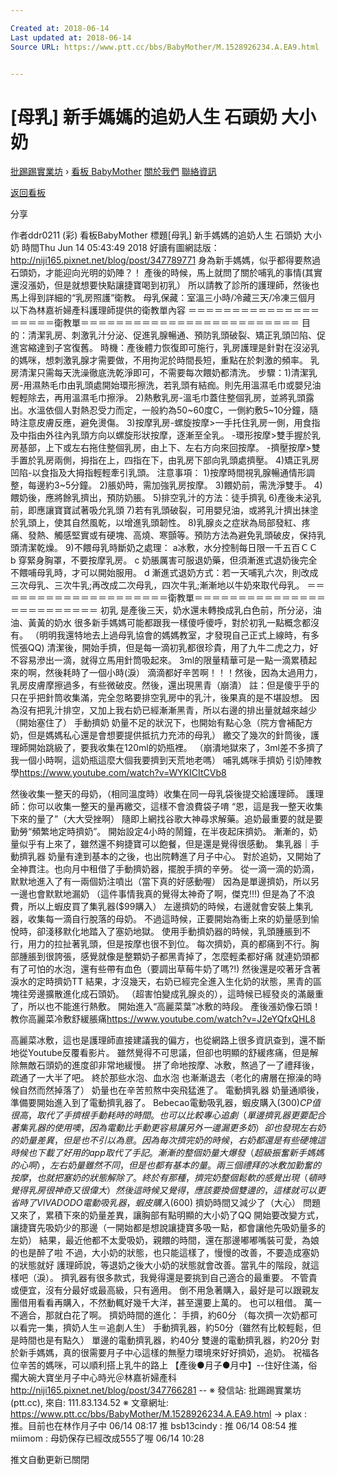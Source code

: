 ```yaml
---

Created at: 2018-06-14
Last updated at: 2018-06-14
Source URL: https://www.ptt.cc/bbs/BabyMother/M.1528926234.A.EA9.html


---
```


# [母乳] 新手媽媽的追奶人生 石頭奶 大小奶


[批踢踢實業坊](https://www.ptt.cc/bbs/) › [看板 BabyMother](https://www.ptt.cc/bbs/BabyMother/index.html) [關於我們](https://www.ptt.cc/about.html) [聯絡資訊](https://www.ptt.cc/contact.html)

[返回看板](https://www.ptt.cc/bbs/BabyMother/index.html)

分享

作者ddr0211 (彩)
看板BabyMother
標題\[母乳\] 新手媽媽的追奶人生 石頭奶 大小奶
時間Thu Jun 14 05:43:49 2018
好讀有圖網誌版： <http://niji165.pixnet.net/blog/post/347789771> 身為新手媽媽，似乎都得要熬過石頭奶，才能迎向光明的奶陣？！ 產後的時候，馬上就問了關於哺乳的事情(其實還沒漲奶，但是就想要快點讓捷寶喝到初乳） 所以請教了診所的護理師，然後也馬上得到詳細的“乳房照護”衛教。 母乳保藏：室溫三小時/冷藏三天/冷凍三個月 以下為林嘉祈婦產科護理師提供的衛教單內容 ＝＝＝＝＝＝＝＝＝＝＝＝＝＝＝＝＝＝＝＝衛教單＝＝＝＝＝＝＝＝＝＝＝＝＝＝＝＝＝＝＝＝＝＝＝＝＝ 目的：清潔乳房、刺激乳汁分泌、促進乳腺暢通、預防乳頭破裂、矯正乳頭凹陷、促進宮縮達到子宮復舊。 時機：產後體力恢復即可施行，乳房護理是針對在沒泌乳的媽咪，想刺激乳腺才需要做，不用拘泥於時間長短，重點在於刺激的頻率。 乳房清潔只需每天洗澡徹底洗乾淨即可，不需要每次餵奶都清洗。 步驟：1)清潔乳房-用濕熱毛巾由乳頭處開始環形擦洗，若乳頭有結痂。則先用溫濕毛巾或嬰兒油輕輕除去，再用溫濕毛巾擦淨。 2)熱敷乳房-溫毛巾蓋住整個乳房，並將乳頭露出。水溫依個人對熱忍受力而定，一般約為50~60度C，一側約敷5~10分鐘，隨時注意皮膚反應，避免燙傷。 3)按摩乳房-螺旋按摩>一手托住乳房一側，用食指及中指由外往內乳頭方向以螺旋形狀按摩，逐漸至全乳。 -環形按摩>雙手握於乳房基部，上下或左右拖住整個乳房，由上下、左右方向來回按摩。 -擠壓按摩>雙手置於乳房兩側，拇指在上，四指在下，由乳房下部向乳頭處擠壓。 4)矯正乳房凹陷-以食指及大拇指輕輕牽引乳頭。 注意事項： 1)按摩時間視乳腺暢通情形調整，每邊約3~5分鐘。 2)脹奶時，需加強乳房按摩。 3)餵奶前，需洗淨雙手。 4)餵奶後，應將餘乳擠出，預防奶脹。 5)排空乳汁的方法：徒手擠乳 6)產後未泌乳前，即應讓寶寶試著吸允乳頭 7)若有乳頭破裂，可用嬰兒油，或將乳汁擠出抹塗於乳頭上，使其自然風乾，以增進乳頭韌性。 8)乳腺炎之症狀為局部發紅、疼痛、發熱、觸感堅實或有硬塊、高燒、寒顫等。預防方法為避免乳頭破皮，保持乳頭清潔乾燥。 9)不餵母乳時斷奶之處理： a冰敷，水分控制每日限一千五百ＣＣ b 穿緊身胸罩，不要按摩乳房。 c 奶脹厲害可服退奶藥，但須漸進式退奶後完全不餵哺母乳時，才可以開始服用。 d 漸進式退奶方式：若一天哺乳六次，則改成三次母乳、三次牛乳;再改成二次母乳，四次牛乳;漸漸地以牛奶來取代母乳。 ＝＝＝＝＝＝＝＝＝＝＝＝＝＝＝＝＝＝＝＝衛教單＝＝＝＝＝＝＝＝＝＝＝＝＝＝＝＝＝＝＝＝＝＝＝＝＝ 初乳 是產後三天，奶水還未轉換成乳白色前，所分泌，油油、黃黃的奶水 很多新手媽媽可能都跟我一樣傻呼傻呼，對於初乳一點概念都沒有。 （明明我還特地去上過母乳協會的媽媽教室，才發現自己正式上線時，有多慌張QQ) 清潔後，開始手擠，但是每一滴初乳都很珍貴，用了九牛二虎之力，好不容易滲出一滴，就得立馬用針筒吸起來。 3ml的限量精華可是一點一滴累積起來的啊，然後耗時了一個小時(淚） 滴滴都好辛苦啊！！！然後，因為太過用力，乳房皮膚摩擦過多，有些微破皮。然後，還出現黑青（崩潰） 註：但是傻乎乎的只在乎把針筒收集滿，完全忽略要排空乳房中的乳汁，後果真的是不堪設想。 因為沒有把乳汁排空，又加上我右奶已經漸漸黑青，所以右邊的排出量就越來越少（開始塞住了） 手動擠奶 奶量不足的狀況下，也開始有點心急（院方會補配方奶，但是媽媽私心還是會想要提供抵抗力充沛的母乳） 繳交了幾次的針筒後，護理師開始跳級了，要我收集在120ml的奶瓶裡。 （崩潰地獄來了，3ml差不多擠了我一個小時啊，這奶瓶這麼大個我要擠到天荒地老嗎） 哺乳媽咪手擠奶 引奶陣教學<https://www.youtube.com/watch?v=WYKICItCVb8>

然後收集一整天的母奶，（相同溫度時）收集在同一母乳袋後提交給護理師。 護理師：你可以收集一整天的量再繳交，這樣不會浪費袋子唷 “恩，這是我一整天收集下來的量了”（大大受挫啊） 隨即上網找谷歌大神尋求解藥。追奶最重要的就是要勤勞“頻繁地定時擠奶”。 開始設定4小時的鬧鐘，在半夜起床擠奶。 漸漸的，奶量似乎有上來了，雖然還不夠捷寶可以飽餐，但是還是覺得很感動。 集乳器｜手動擠乳器 奶量有達到基本的之後，也出院轉進了月子中心。 對於追奶，又開始了全神貫注。也向月中租借了手動擠奶器，擺脫手擠的辛勞。 從一滴一滴的奶滴，默默地進入了有一兩個奶注噴出（當下真的好感動喔） 因為是單邊擠奶，所以另一邊也會默默地漏奶 （這件事情我真的覺得太神奇了啊，傑克!!!) 但是為了不浪費，所以上蝦皮買了集乳器($99購入） 左邊擠奶的時候，右邊就會安裝上集乳器，收集每一滴自行脫落的母奶。 不過這時候，正要開始為衝上來的奶量感到愉悅時，卻淺移默化地踏入了塞奶地獄。 使用手動擠奶器的時候，乳頭腫脹到不行，用力的拉扯著乳頭，但是按摩也很不到位。 每次擠奶，真的都痛到不行。胸部腫脹到很誇張，感覺就像是整顆奶子都黑青掉了，怎麼輕柔都好痛 就連奶頭都有了可怕的水泡，還有些帶有血色（要調出草莓牛奶了嗎?!) 然後還是咬著牙含著淚水的定時擠奶TT 結果，才沒幾天，右奶已經完全進入生化奶的狀態，黑青的區塊往旁邊擴散進化成石頭奶。 （超害怕變成乳腺炎的），這時候已經發炎的滿嚴重了，所以也不能進行熱敷。 開始進入“高麗菜葉”冰敷的時段。 產後漲奶像石頭！教你高麗菜冷敷舒緩脹痛<https://www.youtube.com/watch?v=J2eYQfxQHL8>

高麗菜冰敷，這也是護理師直接建議我的偏方，也從網路上很多資訊查到，還不斷地從Youtube反覆看影片。 雖然覺得不可思議，但卻也明顯的舒緩疼痛，但是解除無敵石頭奶的進度卻非常地緩慢。 拼了命地按摩、冰敷，熬過了一了禮拜後，疏通了一大半了吧。 終於那些水泡、血水泡 也漸漸退去（老化的膚層在擦澡的時候自然而然掉落了） 奶量也在辛苦煎熬中突飛猛進了。 電動擠乳器 奶量通順後，準備要開始進入到了電動擠乳器了。 Bebecao電動吸乳器，蝦皮購入($300) CP值很高，取代了手擠根手動耗時的時間。也可以比較專心追劇 （單邊擠乳器更要配合著集乳器的使用噢，因為電動比手動更容易讓另外一邊漏更多奶） 卻也發現左右奶的奶量差異，但是也不引以為意。因為每次擠完奶的時候，右奶都還是有些硬塊 這時候也下載了好用的app取代了手記。 漸漸的整個奶量大爆發（超級振奮新手媽媽的心啊），左右奶量雖然不同，但是也都有基本的量。 兩三個禮拜的冰敷加勤奮的按摩，也就把塞奶的狀態解除了。 終於有那種，擠完奶整個鬆軟的感覺出現（頓時覺得乳房很神奇又很偉大） 然後這時候又覺得，應該要換個雙邊的，這樣就可以更省時了 VIVADODO電動吸乳器，蝦皮購入($600) 擠奶時間又減少了（大心） 問題又來了，累積下來的奶量差異，讓胸部有點明顯的大小奶了QQ 開始要改變方式，讓捷寶先吸奶少的那邊（一開始都是想說讓捷寶多吸一點，都會讓他先吸奶量多的左奶） 結果，最近他都不太愛吸奶，親餵的時間，還在那邊嘟嘟嘴裝可愛，為娘的也是醉了啦 不過，大小奶的狀態，也只能這樣了，慢慢的改善，不要造成塞奶的狀態就好 護理師說，等退奶之後大小奶的狀態就會改善。當乳牛的階段，就這樣吧（淚）。 擠乳器有很多款式，我覺得還是要挑到自己適合的最重要。 不管貴或便宜，沒有分最好或最高級，只有適用。 倒不用急著購入，最好是可以跟親友團借用看看再購入，不然動輒好幾千大洋，甚至還要上萬的。 也可以租借。 萬一不適合，那就白花了啊。 擠奶時間的進化： 手擠，約60分 （每次擠一次奶都可以看完一集，擠奶人生＝追劇人生） 手動擠乳器，約50分（雖然有比較輕鬆，但是時間也是有點久） 單邊的電動擠乳器，約40分 雙邊的電動擠乳器，約20分 對於新手媽媽，真的很需要月子中心這樣的無壓力環境來好好擠奶，追奶。 祝福各位辛苦的媽咪，可以順利搭上乳牛的路上 【產後●月子●月中】--住好住滿，俗擱大碗大寶坐月子中心時光＠林嘉祈婦產科 <http://niji165.pixnet.net/blog/post/347766281> -- ※ 發信站: 批踢踢實業坊(ptt.cc), 來自: 111.83.134.52 ※ 文章網址: <https://www.ptt.cc/bbs/BabyMother/M.1528926234.A.EA9.html>
→ plax : 推。目前也在林作月子中 06/14 08:17
推 bsb13cindy : 推 06/14 08:54
推 miimom : 母奶保存已經改成555了喔 06/14 10:28

推文自動更新已關閉

